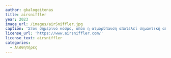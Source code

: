 ```yaml
---
author: gkalogeitonas
title: airsniffler
year: 2023
image_url: /images/airSniffler.jpg
caption: 'Στον σημερινό κόσμο, όπου η ατμορύπανση αποτελεί σημαντική απειλή για την υγεία και την ευημερία μας, η ανάγκη για εξατομικευμένη παρακολούθηση της ποιότητας του αέρα είναι πιο κρίσιμη από ποτέ. Φορητοί αισθητήρες όπως το airSniffler επαναστατικοποιούν τον τρόπο με τον οποίο κατανοούμε και διαχειριζόμαστε την έκθεσή μας σε ρύπους αέρα.'
license_url: 'https://www.airsniffler.com/'
license_text: airsniffler
categories:
  - Αισθητήρες
---
```

